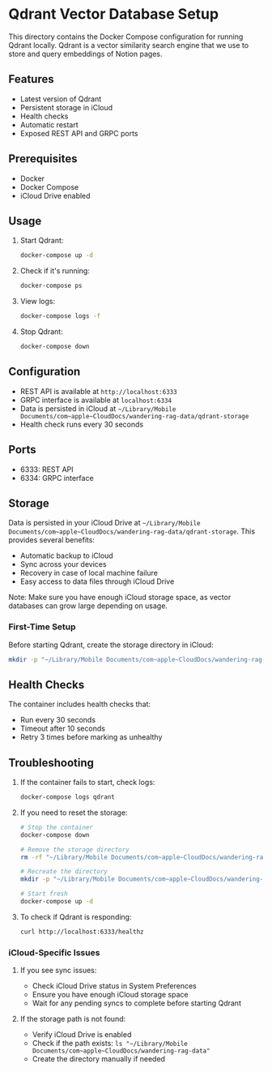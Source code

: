 # Qdrant Vector Database Setup

This directory contains the Docker Compose configuration for running Qdrant locally. Qdrant is a vector similarity search engine that we use to store and query embeddings of Notion pages.

## Features

- Latest version of Qdrant
- Persistent storage in iCloud
- Health checks
- Automatic restart
- Exposed REST API and GRPC ports

## Prerequisites

- Docker
- Docker Compose
- iCloud Drive enabled

## Usage

1. Start Qdrant:
   ```bash
   docker-compose up -d
   ```

2. Check if it's running:
   ```bash
   docker-compose ps
   ```

3. View logs:
   ```bash
   docker-compose logs -f
   ```

4. Stop Qdrant:
   ```bash
   docker-compose down
   ```

## Configuration

- REST API is available at `http://localhost:6333`
- GRPC interface is available at `localhost:6334`
- Data is persisted in iCloud at `~/Library/Mobile Documents/com~apple~CloudDocs/wandering-rag-data/qdrant-storage`
- Health check runs every 30 seconds

## Ports

- 6333: REST API
- 6334: GRPC interface

## Storage

Data is persisted in your iCloud Drive at `~/Library/Mobile Documents/com~apple~CloudDocs/wandering-rag-data/qdrant-storage`. This provides several benefits:

- Automatic backup to iCloud
- Sync across your devices
- Recovery in case of local machine failure
- Easy access to data files through iCloud Drive

Note: Make sure you have enough iCloud storage space, as vector databases can grow large depending on usage.

### First-Time Setup

Before starting Qdrant, create the storage directory in iCloud:
```bash
mkdir -p "~/Library/Mobile Documents/com~apple~CloudDocs/wandering-rag-data/qdrant-storage"
```

## Health Checks

The container includes health checks that:
- Run every 30 seconds
- Timeout after 10 seconds
- Retry 3 times before marking as unhealthy

## Troubleshooting

1. If the container fails to start, check logs:
   ```bash
   docker-compose logs qdrant
   ```

2. If you need to reset the storage:
   ```bash
   # Stop the container
   docker-compose down
   
   # Remove the storage directory
   rm -rf "~/Library/Mobile Documents/com~apple~CloudDocs/wandering-rag-data/qdrant-storage"
   
   # Recreate the directory
   mkdir -p "~/Library/Mobile Documents/com~apple~CloudDocs/wandering-rag-data/qdrant-storage"
   
   # Start fresh
   docker-compose up -d
   ```

3. To check if Qdrant is responding:
   ```bash
   curl http://localhost:6333/healthz
   ```

### iCloud-Specific Issues

1. If you see sync issues:
   - Check iCloud Drive status in System Preferences
   - Ensure you have enough iCloud storage space
   - Wait for any pending syncs to complete before starting Qdrant

2. If the storage path is not found:
   - Verify iCloud Drive is enabled
   - Check if the path exists: `ls "~/Library/Mobile Documents/com~apple~CloudDocs/wandering-rag-data"`
   - Create the directory manually if needed 